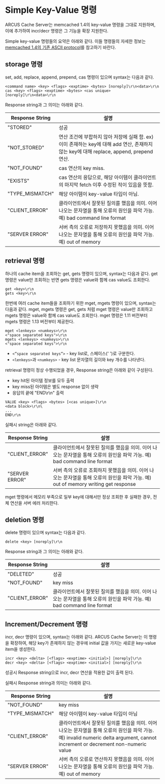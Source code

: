 # Simple Key-Value 명령

ARCUS Cache Server는 memcached 1.4의 key-value 명령을 그대로 지원하며,
이에 추가하여 incr/decr 명령은 그 기능을 확장 지원한다.

Simple key-value 명령들의 요약은 아래와 같다.
이들 명령들의 자세한 정보는 [memcached 1.4의 기존 ASCII protocol](https://github.com/naver/arcus-memcached/blob/master/doc/protocol.txt)를 참고하기 바란다.

## storage 명령

set, add, replace, append, prepend, cas 명령이 있으며 syntax는 다음과 같다.

```
<command name> <key> <flags> <exptime> <bytes> [noreply]\r\n<data>\r\n
cas <key> <flags> <exptime> <bytes> <cas unique> [noreply]\r\n<data>\r\n
```

Response string과 그 의미는 아래와 같다.

| Response String      | 설명                     |
|----------------------|------------------------ |
| "STORED"             | 성공
| "NOT_STORED"         | 연산 조건에 부합하지 않아 저장에 실패 함. ex) 이미 존재하는 key에 대해 add 연산,  존재하지 않는 key에 대해 replace, append, prepend 연산.
| "NOT_FOUND"          | cas 연산의 key miss.
| "EXISTS"             | cas 연산의 응답으로, 해당 아이템이 클라이언트의 마지막 fetch 이후 수정된 적이 있음을 뜻함.
| "TYPE_MISMATCH"      | 해당 아이템이 key-value 타입이 아님.
| "CLIENT_ERROR"       | 클라이언트에서 잘못된 질의를 했음을 의미. 이어 나오는 문자열을 통해 오류의 원인을 파악 가능. 예) bad command line format
| "SERVER ERROR"       | 서버 측의 오류로 저장하지 못했음을 의미. 이어 나오는 문자열을 통해 오류의 원인을 파악 가능. 예) out of memory

## retrieval 명령

하나의 cache item을 조회하는 get, gets 명령이 있으며, syntax는 다음과 같다.
get 명령은 value만 조회하는 반면 gets 명령은 value와 함께 cas value도 조회한다.

```
get <key>\r\n
gets <key>\r\n
```

한번에 여러 cache item들을 조회하기 위한 mget, mgets 명령이 있으며, syntax는 다음과 같다.
mget, mgets 명령은 get, gets 처럼 mget 명령은 value만 조회하고 mgets 명령은 value와 함께 cas value도 조회한다.
mget 명령은 1.11 버전부터 mgets 명령은 1.13 버전부터 제공한다.

```
mget <lenkeys> <numkeys>\r\n
<"space separated keys">\r\n
mgets <lenkeys> <numkeys>\r\n
<"space separated keys">\r\n
```
- `<”space separated keys”>` - key list로, 스페이스(' ')로 구분한다.
- `<lenkeys>`과 `<numkeys>` - key list 문자열의 길이와 key 개수를 나타낸다.

retrieval 명령이 정상 수행되었을 경우, Response string은 아래와 같이 구성된다.

- key hit된 아이템 정보를 모두 출력
- key miss된 아이템은 별도 response 없이 생략
- 응답의 끝에 "END\r\n" 출력

```
VALUE <key> <flags> <bytes> [<cas unique>]\r\n
<data block>\r\n\
...
END\r\n
```

실패시 string은 아래와 같다.


| Response String      | 설명                     |
|----------------------|------------------------ |
| "CLIENT_ERROR"       | 클라이언트에서 잘못된 질의를 했음을 의미. 이어 나오는 문자열을 통해 오류의 원인을 파악 가능. 예) bad command line format
| "SERVER ERROR"       | 서버 측의 오류로 조회하지 못했음을 의미. 이어 나오는 문자열을 통해 오류의 원인을 파악 가능. 예) out of memory writing get response

mget 명령에서 메모리 부족으로 일부 key에 대해서만 정상 조회한 후 실패한 경우, 전체 연산을 서버 에러 처리한다.

## deletion 명령

delete 명령이 있으며 syntax는 다음과 같다.

```
delete <key> [noreply]\r\n
```

Response string과 그 의미는 아래와 같다.

| Response String      | 설명                     |
|----------------------|------------------------ |
| "DELETED"            | 성공
| "NOT_FOUND"          | key miss
| "CLIENT_ERROR"       | 클라이언트에서 잘못된 질의를 했음을 의미. 이어 나오는 문자열을 통해 오류의 원인을 파악 가능. 예) bad command line format

## Increment/Decrement 명령

incr, decr 명령이 있으며, syntax는 아래와 같다.
ARCUS Cache Server는 이 명령을 확장하여,
해당 key가 존재하지 않는 경우에 initial 값을 가지는 새로운 key-value item을 생성한다.

```
incr <key> <delta> [<flags> <exptime> <initial>] [noreply]\r\n
decr <key> <delta> [<flags> <exptime> <initial>] [noreply]\r\n
```

성공시 Response string으로 incr, decr 연산을 적용한 값이 출력 된다.

실패시 Response string과 의미는 아래와 같다.

| Response String      | 설명                     |
|----------------------|------------------------ |
| "NOT_FOUND"          | key miss
| "TYPE_MISMATCH"      | 해당 아이템이 key-value 타입이 아님
| "CLIENT_ERROR"       | 클라이언트에서 잘못된 질의를 했음을 의미. 이어 나오는 문자열을 통해 오류의 원인을 파악 가능. 예) invalid numeric delta argument, cannot increment or decrement non-numeric value
| "SERVER ERROR"       | 서버 측의 오류로 연산하지 못했음을 의미. 이어 나오는 문자열을 통해 오류의 원인을 파악 가능. 예) out of memory
